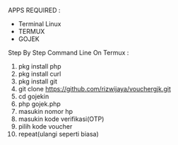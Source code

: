 APPS REQUIRED :
- Terminal Linux
- TERMUX
- GOJEK

Step By Step Command Line On Termux :
1. pkg install php
2. pkg install curl
3. pkg install git
4. git clone https://github.com/rizwijaya/vouchergjk.git
5. cd gojekin
6. php gojek.php
7. masukin nomor hp
8. masukin kode verifikasi(OTP)
9. pilih kode voucher
10. repeat(ulangi seperti biasa)
